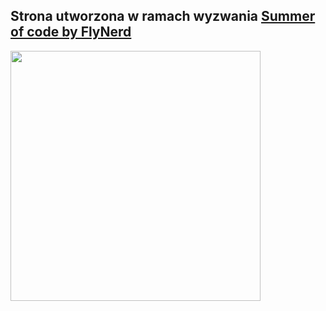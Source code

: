 ## Strona utworzona w ramach wyzwania [Summer of code by FlyNerd](https://www.flynerd.pl/2023/06/wakacyjne-wyzwanie-summer-of-code.html)

<img src="https://github.com/MartaSeidler/summer_of_code/assets/124307153/5f827d42-b5c0-497d-b547-b4e485ecdf03" width="400">
